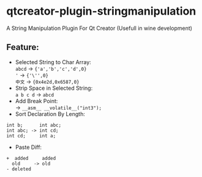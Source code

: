 # qtcreator-plugin-stringmanipulation
A String Manipulation Plugin For Qt Creator (Usefull in wine development)

## Feature:  
* Selected String to Char Array:   
`abcd` -> `{'a','b','c','d',0}`  
`'`    -> `{'\'',0}`  
`中文` -> `{0x4e2d,0x6587,0}`  
* Strip Space in Selected String:   
`a b c d` -> `abcd`  
* Add Break Point:   
  -> `__asm__ __volatile__("int3");`  
* Sort Declaration By Length:  
```
int b;      int abc;
int abc; -> int cd;
int cd;     int a;
```
* Paste Diff:  
```
+  added     added
  old     -> old
- deleted
```
